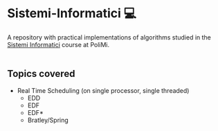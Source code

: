 # Sistemi-Informatici 💻
A repository with practical implementations of algorithms studied in the [Sistemi Informatici](https://www4.ceda.polimi.it/manifesti/manifesti/controller/ManifestoPublic.do?EVN_DETTAGLIO_RIGA_MANIFESTO=evento&aa=2021&k_cf=225&k_corso_la=355&k_indir=A1A&codDescr=085743&lang=IT&semestre=1&anno_corso=2&idItemOfferta=156186&idRiga=270633) course at PoliMi.
<br>
<br>
## Topics covered ##
* Real Time Scheduling (on single processor, single threaded)
  - EDD
  - EDF
  - EDF*
  - Bratley/Spring
